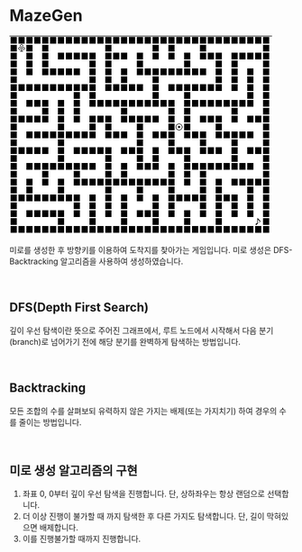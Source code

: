 # MazeGen

![maze](https://github.com/solo5star/MazeGen/blob/main/maze.png?raw=true)

미로를 생성한 후 방향키를 이용하여 도착지를 찾아가는 게임입니다.
미로 생성은 DFS-Backtracking 알고리즘을 사용하여 생성하였습니다.

<br>

## DFS(Depth First Search)
  깊이 우선 탐색이란 뜻으로 주어진 그래프에서,
  루트 노드에서 시작해서 다음 분기(branch)로 넘어가기 전에
  해당 분기를 완벽하게 탐색하는 방법입니다.

<br>

## Backtracking
  모든 조합의 수를 살펴보되 유력하지 않은 가지는 배제(또는 가지치기)
  하여 경우의 수를 줄이는 방법입니다.

<br>

## 미로 생성 알고리즘의 구현
  1. 좌표 0, 0부터 깊이 우선 탐색을 진행합니다.
     단, 상하좌우는 항상 랜덤으로 선택합니다.
  2. 더 이상 진행이 불가할 때 까지 탐색한 후 다른 가지도 탐색합니다.
     단, 길이 막혀있으면 배제합니다.
  3. 이를 진행불가할 때까지 진행합니다.
